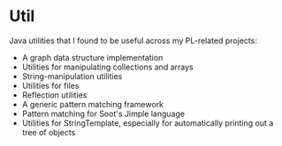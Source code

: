 # Util
Java utilities that I found to be useful across my PL-related projects:
* A graph data structure implementation
* Utilities for manipulating collections and arrays
* String-manipulation utilities
* Utilities for files
* Reflection utilities
* A generic pattern matching framework
* Pattern matching for Soot's Jimple language
* Utilities for StringTemplate, especially for automatically printing out a tree of objects
